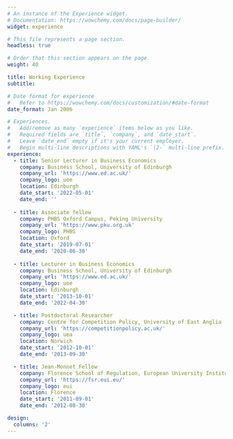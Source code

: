 ```yaml
---
# An instance of the Experience widget.
# Documentation: https://wowchemy.com/docs/page-builder/
widget: experience

# This file represents a page section.
headless: true

# Order that this section appears on the page.
weight: 40

title: Working Experience
subtitle:

# Date format for experience
#   Refer to https://wowchemy.com/docs/customization/#date-format
date_format: Jan 2006

# Experiences.
#   Add/remove as many `experience` items below as you like.
#   Required fields are `title`, `company`, and `date_start`.
#   Leave `date_end` empty if it's your current employer.
#   Begin multi-line descriptions with YAML's `|2-` multi-line prefix.
experience:
  - title: Senior Lecturer in Business Economics
    company: Business School, University of Edinburgh
    company_url: 'https://www.ed.ac.uk/'
    company_logo: uoe
    location: Edinburgh
    date_start: '2022-05-01'
    date_end: ''
    
  - title: Associate fellow
    company: PHBS Oxford Campus, Peking University 
    company_url: 'https://www.pku.org.uk'
    company_logo: PHBS
    location: Oxford
    date_start: '2019-07-01'
    date_end: '2020-06-30'
   
  - title: Lecturer in Business Economics
    company: Business School, University of Edinburgh
    company_url: 'https://www.ed.ac.uk/'
    company_logo: uoe
    location: Edinburgh
    date_start: '2013-10-01'
    date_end: '2022-04-30'

  - title: Postdoctoral Researcher
    company: Centre for Competition Policy, University of East Anglia
    company_url: 'https://competitionpolicy.ac.uk/'
    company_logo: uea
    location: Norwich
    date_start: '2012-10-01'
    date_end: '2013-09-30'

  - title: Jean-Monnet Fellow
    company: Florence School of Regulation, European University Institute
    company_url: 'https://fsr.eui.eu/'
    company_logo: eui
    location: Florence
    date_start: '2011-09-01'
    date_end: '2012-08-30'

design:
  columns: '2'
---
```


